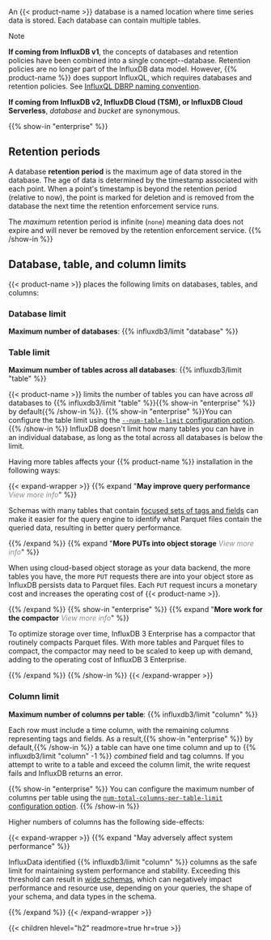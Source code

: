 
An {{< product-name >}} database is a named location where time series data is
stored. Each database can contain multiple tables.

> [!Note]
> **If coming from InfluxDB v1**, the concepts of databases and retention policies
> have been combined into a single concept--database. Retention policies are no
> longer part of the InfluxDB data model.
> However, {{% product-name %}} does
> support InfluxQL, which requires databases and retention policies.
> See [InfluxQL DBRP naming convention](/influxdb3/version/admin/databases/create/#influxql-dbrp-naming-convention).
> 
> **If coming from InfluxDB v2, InfluxDB Cloud (TSM), or InfluxDB Cloud Serverless**,
> _database_ and _bucket_ are synonymous.

{{% show-in "enterprise" %}}
## Retention periods

A database **retention period** is the maximum age of data stored in the database.
The age of data is determined by the timestamp associated with each point.
When a point's timestamp is beyond the retention period (relative to now), the
point is marked for deletion and is removed from the database the next time the
retention enforcement service runs.

The _maximum_ retention period is infinite (`none`) meaning data does not expire
and will never be removed by the retention enforcement service.
{{% /show-in %}}

## Database, table, and column limits

{{< product-name >}} places the following limits on databases, tables, and columns:

### Database limit

**Maximum number of databases**: {{% influxdb3/limit "database" %}}

### Table limit

**Maximum number of tables across all databases**: {{% influxdb3/limit "table" %}}

{{< product-name >}} limits the number of tables you can have across _all_
databases to {{% influxdb3/limit "table" %}}{{% show-in "enterprise" %}} by default{{% /show-in %}}.
{{% show-in "enterprise" %}}You can configure the table limit using the
[`--num-table-limit` configuration option](/influxdb3/enterprise/reference/config-options/#num-table-limit).{{% /show-in %}}
InfluxDB doesn't limit how many tables you can have in an individual database,
as long as the total across all databases is below the limit.

Having more tables affects your {{% product-name %}} installation in the
following ways:

{{< expand-wrapper >}}
{{% expand "**May improve query performance** <em style='opacity:.5;font-weight:normal;'>View more info</em>" %}}

Schemas with many tables that contain
[focused sets of tags and fields](/influxdb3/version/write-data/best-practices/schema-design/#design-for-performance)
can make it easier for the query engine to identify what Parquet files contain
the queried data, resulting in better query performance.

{{% /expand %}}
{{% expand "**More PUTs into object storage** <em style='opacity:.5;font-weight:normal;'>View more info</em>" %}}

When using cloud-based object storage as your data backend, the more tables you
have, the more `PUT` requests there are into your object store as InfluxDB
persists data to Parquet files. Each `PUT` request incurs a monetary cost and
increases the operating cost of {{< product-name >}}.

{{% /expand %}}
{{% show-in "enterprise" %}}
{{% expand "**More work for the compactor** <em style='opacity:.5;font-weight:normal;'>View more info</em>" %}}

To optimize storage over time, InfluxDB 3 Enterprise has a compactor that
routinely compacts Parquet files.
With more tables and Parquet files to compact, the compactor may need to be scaled
to keep up with demand, adding to the operating cost of InfluxDB 3 Enterprise.

{{% /expand %}}
{{% /show-in %}}
{{< /expand-wrapper >}}

### Column limit

**Maximum number of columns per table**: {{% influxdb3/limit "column" %}}

Each row must include a time column, with the remaining columns representing
tags and fields.
As a result,{{% show-in "enterprise" %}} by default,{{% /show-in %}} a table can
have one time column and up to {{% influxdb3/limit "column" -1 %}}
_combined_ field and tag columns.
If you attempt to write to a table and exceed the column limit, the write
request fails and InfluxDB returns an error.

{{% show-in "enterprise" %}}
You can configure the maximum number of columns per
table using the [`num-total-columns-per-table-limit` configuration option](/influxdb3/enterprise/reference/config-options/#num-total-columns-per-table-limit).
{{% /show-in %}}

Higher numbers of columns has the following side-effects:

{{< expand-wrapper >}}
{{% expand "May adversely affect system performance" %}}

InfluxData identified {{% influxdb3/limit "column" %}} columns as the safe limit
for maintaining system performance and stability.
Exceeding this threshold can result in
[wide schemas](/influxdb3/version/write-data/best-practices/schema-design/#avoid-wide-schemas),
which can negatively impact performance and resource use,
depending on your queries, the shape of your schema, and data types in the schema.

{{% /expand %}}
{{< /expand-wrapper >}}

{{< children hlevel="h2" readmore=true hr=true >}}
